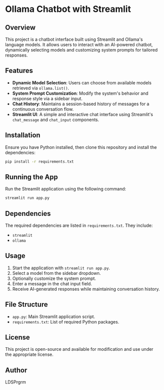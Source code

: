 # Ollama Chatbot with Streamlit

## Overview

This project is a chatbot interface built using Streamlit and Ollama's language models. It allows users to interact with an AI-powered chatbot, dynamically selecting models and customizing system prompts for tailored responses.

## Features

- **Dynamic Model Selection**: Users can choose from available models retrieved via `ollama.list()`.
- **System Prompt Customization**: Modify the system's behavior and response style via a sidebar input.
- **Chat History**: Maintains a session-based history of messages for a continuous conversation flow.
- **Streamlit UI**: A simple and interactive chat interface using Streamlit's `chat_message` and `chat_input` components.

## Installation

Ensure you have Python installed, then clone this repository and install the dependencies:

```sh
pip install -r requirements.txt
```

## Running the App

Run the Streamlit application using the following command:

```sh
streamlit run app.py
```

## Dependencies

The required dependencies are listed in `requirements.txt`. They include:

- `streamlit`
- `ollama`

## Usage

1. Start the application with `streamlit run app.py`.
2. Select a model from the sidebar dropdown.
3. Optionally customize the system prompt.
4. Enter a message in the chat input field.
5. Receive AI-generated responses while maintaining conversation history.

## File Structure

- `app.py`: Main Streamlit application script.
- `requirements.txt`: List of required Python packages.

## License

This project is open-source and available for modification and use under the appropriate license.

## Author

LDSPrgrm
